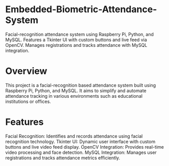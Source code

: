 # Embedded-Biometric-Attendance-System
Facial-recognition attendance system using Raspberry Pi, Python, and MySQL. Features a Tkinter UI with custom buttons and live feed via OpenCV. Manages registrations and tracks attendance with MySQL integration.

# Overview
This project is a facial-recognition based attendance system built using Raspberry Pi, Python, and MySQL. It aims to simplify and automate attendance tracking in various environments such as educational institutions or offices.

# Features
Facial Recognition: Identifies and records attendance using facial recognition technology.
Tkinter UI: Dynamic user interface with custom buttons and live video feed display.
OpenCV Integration: Provides real-time video processing and face detection.
MySQL Integration: Manages user registrations and tracks attendance metrics efficiently.
